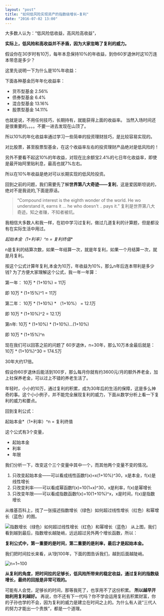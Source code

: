 ```yaml
---
layout: "post"
title: "如何低风险实现资产的指数级增长—复利"
date: "2016-07-02 13:00"
---
```


大多数人认为：“低风险低收益，高风险高收益”，

**实际上，低风险和高收益并不矛盾，因为大家忽略了复利的威力。**

假设你在30岁时有10万，每年本息保持10%的年收益，到你60岁退休时这10万连本带息是多少？

这里先说明一下为什么是10%年收益：

下面各种基金历年年化收益率：
* 货币型基金 2.56%
* 债券型基金 6.4%
* 混合型基金 13.16%
* 股票型基金 14.11%

也就是说，不用任何技巧，长期持有，就能获得上面的收益率。
当然入场时间还是很重要的。。。。不要一进去发现在山顶了。

所以10%的年化收益率通过学习一些简单的投资理财技巧，是比较容易实现的。

对比股票，甚至股票型基金，在这个收益率左右的投资理财产品绝对是低风险的！

另外不要看不起这10%的年收益，对现在比余额宝2.4%的七日年化收益率，即使是最开始阿里贴利息，最高也就7%左右。

所以在10%年收益是绝对可以长期实现的低风险投资。

回到之前的问题，我们需要先了解**世界第八大奇迹——复利**，这是爱因斯坦说的，绝对不是我说的,下面是原话。

>“Compound interest is the eighth wonder of the world. He wo understand it, earns it ... he who doesn't .. pays it.” 复利是世界第八大奇迹。知之者赚，不知者被坑。

我相信大多数人和我一样，在初中学习过复利，做过几道复利的计算题，但是都没有在实际生活中用过。

**起始本金*（1+利率）^n = 复利终值**

n是复利的结算次数，如果一年结算一次，就是年复利，如果一个月结算一次，就是月复利。

按这个公式计算年复利,本金为10万，年收益为10%，那么n年后连本带利是多少钱?
为了方便大家理解这个公式，我一年一年算：

第一年：
10万 \* (1+10%) = 11万

即 10万 \* (1+15%)^1 = 11万

第二年：
10万 \* (1+10%) \* （1+10%） = 12.1万

即 10万 \* (1+10%)^2 = 12.1万

第n年:
10万 \* (1+10%) \* (1+10%)...(1+10%)

即 10万 \* (1+15%)^n


现在我们可以回答之前的问题了
60岁退休，n=30年，那么10万本金最后就是：
10万 \* (1+10%)^30 = 174.5万

30年大约17倍。

假设你60岁退休后能活到100岁，那么每月你就有约3600元/月的额外养老金，加上社保养老金，可以过上不错的养老生活了。

年轻时，小小的10万，通过复利的积累，成为30年后的生活的保障，这是多么神奇的事。这个小小例子，并不能完全展现复利的威力，下面从数学分析上看一下复利的威力和要点。

回到复利公式：

起始本金*（1+利率）^n = 复利终值

这个公式有3个变量，
* 起始本金
* 利率
* 年限

我们分析一下，改变这个三个变量中其中一个，而其他两个变量不变的情况。
1. 只改变起始本金——可以看成线性函数f(x)=x(1+10%)^30，x是本金，f(x)是线性增长
2. 只改变利率——可以看成幂函数f(x)=10(1+x)^30，x是利率，f(x)是幂增长
3. 只改变年限——可以看成指数函数f(x)=10(1+10%)^x，x是时间，f(x)是指数增长

从维基百科上，找了一张描述指数增长（绿色）如何超过线性增长（红色）和幂增长（蓝色）的图。

![指数增长（绿色）如何超过线性增长（红色）和幂增长（蓝色）](https://upload.wikimedia.org/wikipedia/commons/6/64/Exponential.svg)
从上图，我们看到越到最后，指数增长越陡峭，远远超过另外两个增长函数，所以：


**复利公式中，第一重要的是时间，第二重要的是利率，最后才是起始本金。**

我们把时间拉长来看，从1到100年，下面的图告诉我们，越到后面越陡峭。

![n=1~100](http://upload-images.jianshu.io/upload_images/1829597-fd606bffc19ed73c.png?imageMogr2/auto-orient/strip%7CimageView2/2/w/1240)


**从复利的角度，把时间拉的足够长，低风险所带来的稳定收益，通过复利的指数级增长，最终的回报是非常可观的。**

可能有人会觉，足够长的时间，那等我死了，也享用不了这份积累。
**所以越早开始利用复利越好。** 再说，你不还有下一代吗？你不学会运用复利去积累财富，你的子孙也学的不会，因为复利的威力是建立在时间之上的。为什么有人说“三代人的努力才能出一个贵族”，都是一个道理。
